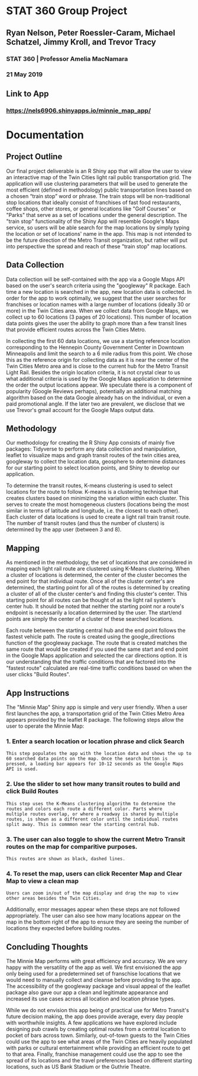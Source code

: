 # STAT 360 Group Project 

## Ryan Nelson, Peter Roessler-Caram, Michael Schatzel, Jimmy Kroll, and Trevor Tracy
### STAT 360 | Professor Amelia MacNamara
### 21 May 2019

## Link to App
### https://nels6906.shinyapps.io/minnie_map_app/

# Documentation

## Project Outline

Our final project deliverable is an R Shiny app that will allow the user to view an interactive map of the Twin Cities light rail public transportation grid. The application will use clustering parameters that will be used to generate the most efficient (defined in methodology) public transportation lines based on a chosen “train stop” word or phrase. The train stops will be non-traditional stop locations that ideally consist of franchises of fast food restaurants, coffee shops, other stores, or general locations like "Golf Courses" or "Parks" that serve as a set of locations under the general description. The "train stop" functionality of the Shiny App will resemble Google's Maps service, so users will be able search for the map locations by simply typing the location or set of locations' name in the app.  This map is not intended to be the future direction of the Metro Transit organization, but rather will put into perspective the spread and reach of these "train stop" map locations. 

## Data Collection

Data collection will be self-contained with the app via a Google Maps API based on the user's search criteria using the "googleway" R package. Each time a new location is searched in the app, new location data is collected. In order for the app to work optimally, we suggest that the user searches for franchises or location names with a large number of locations (ideally 30 or more) in the Twin Cities area. When we collect data from Google Maps, we collect up to 60 locations (3 pages of 20 locations). This number of location data points gives the user the ability to graph more than a few transit lines that provide efficient routes across the Twin Cities Metro.

In collecting the first 60 data locations, we use a starting reference location corresponding to the Hennepin County Government Center in Downtown Minneapolis and limit the search to a 6 mile radius from this point. We chose this as the reference origin for collecting data as it is near the center of the Twin Cities Metro area and is close to the current hub for the Metro Transit Light Rail. Besides the origin location criteria, it is not crystal clear to us what additional criteria is used by the Google Maps application to determine the order the output locations appear. We speculate there is a component of popularity (Google Reviews perhaps), potentially an additional matching algorithm based on the data Google already has on the individual, or even a paid promotional angle. If the later two are prevalent, we disclose that we use Trevor's gmail account for the Google Maps output data. 

## Methodology

Our methodology for creating the R Shiny App consists of mainly five packages: Tidyverse to perform any data collection and manipulation, leaflet to visualize maps and graph transit routes of the twin cities area, googleway to collect the location data, geosphere to determine distances for our starting point to select location points, and Shiny to develop our application.

To determine the transit routes, K-means clustering is used to select locations for the route to follow. K-means is a clustering technique that creates clusters based on minimizing the variation within each cluster. This serves to create the most homogeneous clusters (locations being the most similar in terms of latitude and longitude, i.e. the closest to each other). Each cluster of data locations is used to create a light rail train transit route. The number of transit routes (and thus the number of clusters) is determined by the app user (between 3 and 8).

## Mapping

As mentioned in the methodology, the set of locations that are considered in mapping each light rail route are clustered using K-Means clustering. When a cluster of locations is determined, the center of the cluster becomes the end point for that individual route. Once all of the cluster center's are determined, the starting point for all of the routes is determined by creating a cluster of all of the cluster center's and finding this cluster's center. This starting point for all routes can be thought of as the light rail system's center hub. It should be noted that neither the starting point nor a route's endpoint is necessarily a location determined by the user. The start/end points are simply the center of a cluster of these searched locations.

Each route between the starting central hub and the end point follows the fastest vehicle path. The route is created using the google_directions function of the googleway package. The route that is created matches the same route that would be created if you used the same start and end point in the Google Maps application and selected the car directions option. It is our understanding that the traffic conditions that are factored into the "fastest route" calculated are real-time traffic conditions based on when the user clicks "Build Routes".

## App Instructions

The "Minnie Map" Shiny app is simple and very user friendly. When a user first launches the app, a transportation grid of the Twin Cities Metro Area appears provided by the leaflet R package. The following steps allow the user to operate the Minnie Map:
### 1. Enter a search location or location phrase and click Search
    This step populates the app with the location data and shows the up to 60 searched data points on the map. Once the search button is     pressed, a loading bar appears for 10-12 seconds as the Google Maps API is used.
### 2. Use the slider to set how many transit routes to build and click Build Routes
    This step uses the K-Means clustering algorithm to determine the routes and colors each route a different color. Parts where
    multiple routes overlap, or where a roadway is shared by multiple routes, is shown as a different color until the individual routes
    split away. This is commmon near the starting central hub.
### 3. The user can also toggle to show the current Metro Transit routes on the map for comparitive purposes. 
    This routes are shown as black, dashed lines.
### 4. To reset the map, users can click Recenter Map and Clear Map to view a clean map
    Users can zoom in/out of the map display and drag the map to view other areas besides the Twin Cities.

Additionally, error messages appear when these steps are not followed appropriately. The user can also see how many locations appear on the map in the bottom right of the app to ensure they are seeing the number of locations they expected before building routes.

## Concluding Thoughts

The Minnie Map performs with great efficiency and accuracy. We are very happy with the versatility of the app as well. We first envisioned the app only being used for a predetermined set of franschise locations that we would need to manually collect and cleanse before providing to the app. The accessibility of the googleway package and visual appeal of the leaflet package also gave our app a clean and legitimate appearance and increased its use cases across all location and location phrase types.

While we do not envision this app being of practical use for Metro Transit's future decision making, the app does provide average, every day people with worthwhile insights. A few applications we have explored include designing pub crawls by creating optimal routes from a central location to pocket of bars across town. Similarly, out-of-town guests to the Twin Cities could use the app to see what areas of the Twin Cities are heavily populated with parks or cultural entertainment while providing an efficient route to get to that area. Finally, franchise management could use the app to see the spread of its locations and the travel preferences based on different starting locations, such as US Bank Stadium or the Guthrie Theatre. 



